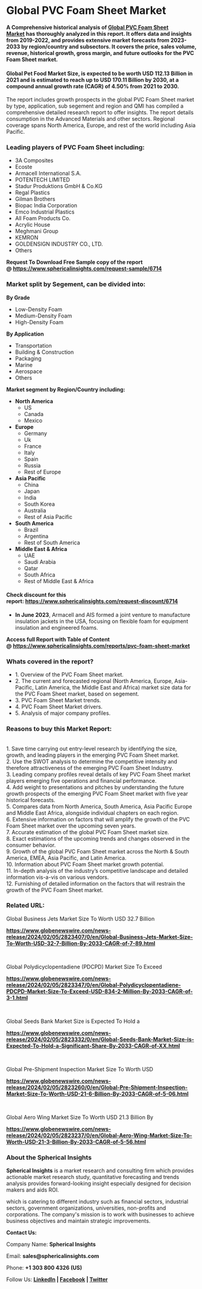 <h1 class="news-post-title">Global PVC Foam Sheet Market</h1>
<p><strong>A Comprehensive historical analysis of&nbsp;<a href="https://www.sphericalinsights.com/reports/pvc-foam-sheet-market" target="_blank" rel="noreferrer noopener">Global PVC Foam Sheet Market</a>&nbsp;has thoroughly analyzed in this report. It offers data and insights from 2019-2022, and provides extensive market forecasts from 2023-2033 by region/country and subsectors. It covers the price, sales volume, revenue, historical growth, gross margin, and future outlooks for the PVC Foam Sheet market.</strong></p>
<h4><strong>Global Pet Food Market Size, is expected to be worth USD 112.13 Billion in 2021 and is estimated to reach up to USD 170.11 Billion by 2030, at a compound annual growth rate (CAGR) of 4.50% from 2021 to 2030.</strong></h4>
<p>The report includes growth prospects in the global PVC Foam Sheet market by type, application, sub segement and region and QMI has compiled a comprehensive detailed research report to offer insights. The report details consumption in the Advanced Materials and other sectors. Regional coverage spans North America, Europe, and rest of the world including Asia Pacific.</p>
<h3><strong>Leading players of PVC Foam Sheet including:</strong></h3>
<ul>
<li>3A Composites</li>
<li>Ecoste</li>
<li>Armacell International S.A.</li>
<li>POTENTECH LIMITED</li>
<li>Stadur Produktions GmbH &amp; Co.KG</li>
<li>Regal Plastics</li>
<li>Gilman Brothers</li>
<li>Biopac India Corporation</li>
<li>Emco Industrial Plastics</li>
<li>All Foam Products Co.</li>
<li>Acrylic House</li>
<li>Meghmani Group</li>
<li>KEMRON</li>
<li>GOLDENSIGN INDUSTRY CO., LTD.</li>
<li>Others</li>
</ul>
<p><strong>Request To Download Free Sample copy of the report @&nbsp;<a href="https://www.sphericalinsights.com/request-sample/6714">https://www.sphericalinsights.com/request-sample/6714</a></strong></p>
<h3><strong>Market split by Segement, can be divided into:</strong></h3>
<p><strong>By Grade</strong></p>
<ul>
<li>Low-Density Foam</li>
<li>Medium-Density Foam</li>
<li>High-Density Foam</li>
</ul>
<p><strong>By Application</strong></p>
<ul>
<li>Transportation</li>
<li>Building &amp; Construction</li>
<li>Packaging</li>
<li>Marine</li>
<li>Aerospace</li>
<li>Others</li>
</ul>
<p><strong>Market segment by Region/Country including:</strong></p>
<ul>
<li><strong>North America</strong>
<ul>
<li>US</li>
<li>Canada</li>
<li>Mexico</li>
</ul>
</li>
<li><strong>Europe</strong>
<ul>
<li>Germany</li>
<li>Uk</li>
<li>France</li>
<li>Italy</li>
<li>Spain</li>
<li>Russia</li>
<li>Rest of Europe</li>
</ul>
</li>
<li><strong>Asia Pacific</strong>
<ul>
<li>China</li>
<li>Japan</li>
<li>India</li>
<li>South Korea</li>
<li>Australia</li>
<li>Rest of Asia Pacific</li>
</ul>
</li>
<li><strong>South America</strong>
<ul>
<li>Brazil</li>
<li>Argentina</li>
<li>Rest of South America</li>
</ul>
</li>
<li><strong>Middle East &amp; Africa</strong>
<ul>
<li>UAE</li>
<li>Saudi Arabia</li>
<li>Qatar</li>
<li>South Africa</li>
<li>Rest of Middle East &amp; Africa</li>
</ul>
</li>
</ul>
<h4>Check discount for this report:&nbsp;<a href="https://www.sphericalinsights.com/request-discount/6714">https://www.sphericalinsights.com/request-discount/6714</a></h4>
<ul>
<li><strong>In June 2023</strong>, Armacell and AIS formed a joint venture to manufacture insulation jackets in the USA, focusing on flexible foam for equipment insulation and engineered foams.</li>
</ul>
<p><strong>Access full Report with Table of Content @&nbsp;<a href="https://www.sphericalinsights.com/reports/pvc-foam-sheet-market">https://www.sphericalinsights.com/reports/pvc-foam-sheet-market</a>&nbsp;</strong></p>
<h3><strong>Whats covered in the report?</strong></h3>
<ul>
<li>1. Overview of the PVC Foam Sheet market.</li>
<li>2. The current and forecasted regional (North America, Europe, Asia-Pacific, Latin America, the Middle East and Africa) market size data for the PVC Foam Sheet market, based on segement.</li>
<li>3. PVC Foam Sheet Market trends.</li>
<li>4. PVC Foam Sheet Market drivers.</li>
<li>5. Analysis of major company profiles.</li>
</ul>
<h3><strong>Reasons to buy this Market Report:</strong></h3>
<p><br />1. Save time carrying out entry-level research by identifying the size, growth, and leading players in the emerging PVC Foam Sheet market.<br />2. Use the SWOT analysis to determine the competitive intensity and therefore attractiveness of the emerging PVC Foam Sheet Industry.<br />3. Leading company profiles reveal details of key PVC Foam Sheet market players emerging five operations and financial performance.<br />4. Add weight to presentations and pitches by understanding the future growth prospects of the emerging PVC Foam Sheet market with five year historical forecasts.<br />5. Compares data from North America, South America, Asia Pacific Europe and Middle East Africa, alongside individual chapters on each region.<br />6. Extensive information on factors that will amplify the growth of the PVC Foam Sheet market over the upcoming seven years.<br />7. Accurate estimation of the global PVC Foam Sheet market size.<br />8. Exact estimations of the upcoming trends and changes observed in the consumer behavior.<br />9. Growth of the global PVC Foam Sheet market across the North &amp; South America, EMEA, Asia Pacific, and Latin America.<br />10. Information about PVC Foam Sheet market growth potential.<br />11. In-depth analysis of the industry&rsquo;s competitive landscape and detailed information vis-a-vis on various vendors.<br />12. Furnishing of detailed information on the factors that will restrain the growth of the PVC Foam Sheet market.</p>
<h3><strong>Related URL:</strong></h3>
<p>Global Business Jets Market Size To Worth USD 32.7 Billion</p>
<p><strong><a href="https://www.globenewswire.com/news-release/2024/02/05/2823407/0/en/Global-Business-Jets-Market-Size-To-Worth-USD-32-7-Billion-By-2033-CAGR-of-7-89.html">https://www.globenewswire.com/news-release/2024/02/05/2823407/0/en/Global-Business-Jets-Market-Size-To-Worth-USD-32-7-Billion-By-2033-CAGR-of-7-89.html</a>&nbsp;</strong></p>
<p>&nbsp;</p>
<p>Global Polydicyclopentadiene (PDCPD) Market Size To Exceed</p>
<p><strong><a href="https://www.globenewswire.com/news-release/2024/02/05/2823347/0/en/Global-Polydicyclopentadiene-PDCPD-Market-Size-To-Exceed-USD-834-2-Million-By-2033-CAGR-of-3-1.html">https://www.globenewswire.com/news-release/2024/02/05/2823347/0/en/Global-Polydicyclopentadiene-PDCPD-Market-Size-To-Exceed-USD-834-2-Million-By-2033-CAGR-of-3-1.html</a>&nbsp;</strong></p>
<p>&nbsp;</p>
<p>Global Seeds Bank Market Size is Expected To Hold a</p>
<p><strong><a href="https://www.globenewswire.com/news-release/2024/02/05/2823332/0/en/Global-Seeds-Bank-Market-Size-is-Expected-To-Hold-a-Significant-Share-By-2033-CAGR-of-XX.html">https://www.globenewswire.com/news-release/2024/02/05/2823332/0/en/Global-Seeds-Bank-Market-Size-is-Expected-To-Hold-a-Significant-Share-By-2033-CAGR-of-XX.html</a>&nbsp;</strong></p>
<p>&nbsp;</p>
<p>Global Pre-Shipment Inspection Market Size To Worth USD</p>
<p><strong><a href="https://www.globenewswire.com/news-release/2024/02/05/2823260/0/en/Global-Pre-Shipment-Inspection-Market-Size-To-Worth-USD-21-6-Billion-By-2033-CAGR-of-5-06.html">https://www.globenewswire.com/news-release/2024/02/05/2823260/0/en/Global-Pre-Shipment-Inspection-Market-Size-To-Worth-USD-21-6-Billion-By-2033-CAGR-of-5-06.html</a>&nbsp;</strong></p>
<p>&nbsp;</p>
<p>Global Aero Wing Market Size To Worth USD 21.3 Billion By</p>
<p><strong><a href="https://www.globenewswire.com/news-release/2024/02/05/2823237/0/en/Global-Aero-Wing-Market-Size-To-Worth-USD-21-3-Billion-By-2033-CAGR-of-5-56.html">https://www.globenewswire.com/news-release/2024/02/05/2823237/0/en/Global-Aero-Wing-Market-Size-To-Worth-USD-21-3-Billion-By-2033-CAGR-of-5-56.html</a>&nbsp;</strong></p>
<h3><strong>About the Spherical Insights</strong></h3>
<p><strong>Spherical Insights</strong>&nbsp;is a market research and consulting firm which provides actionable market research study, quantitative forecasting and trends analysis provides forward-looking insight especially designed for decision makers and aids ROI.</p>
<p>which is catering to different industry such as financial sectors, industrial sectors, government organizations, universities, non-profits and corporations. The company's mission is to work with businesses to achieve business objectives and maintain strategic improvements.</p>
<p><strong>Contact Us:</strong></p>
<p>Company Name:&nbsp;<strong>Spherical Insights</strong></p>
<p>Email:&nbsp;<strong>sales@sphericalinsights.com</strong></p>
<p>Phone:&nbsp;<strong>+1 303 800 4326 (US)</strong></p>
<p>Follow Us:&nbsp;<strong><a href="https://www.linkedin.com/company/spherical-insight/"><u>LinkedIn</u></a>&nbsp;|&nbsp;<a href="https://www.facebook.com/sphericalinsights22"><u>Facebook</u></a>&nbsp;|&nbsp;<a href="https://twitter.com/SInsights_US"><u>Twitter</u></a></strong></p>
